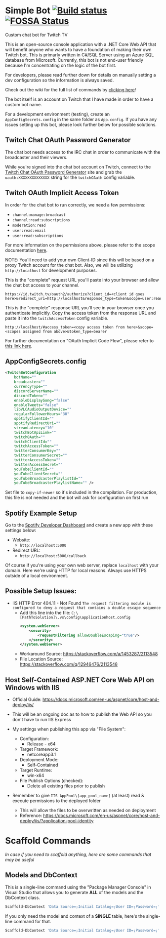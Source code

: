 # Simple Bot [![Build status](https://ci.appveyor.com/api/projects/status/k0cgg8xeqgh58uc7?svg=true)](https://ci.appveyor.com/project/SimpleSandman/twitchbot) [![FOSSA Status](https://app.fossa.com/api/projects/git%2Bgithub.com%2FSimpleSandman%2FTwitchBot.svg?type=shield)](https://app.fossa.com/projects/git%2Bgithub.com%2FSimpleSandman%2FTwitchBot?ref=badge_shield)
Custom chat bot for Twitch TV

This is an open-source console application with a .NET Core Web API that will benefit anyone who wants to have a foundation of making their own Twitch bot. This is primarly written in C#/SQL Server using an Azure SQL database from Microsoft. Currently, this bot is not end-user friendly because I'm concentrating on the logic of the bot first.

For developers, please read further down for details on manually setting a dev configuration so the information is always saved.

Check out the wiki for the full list of commands by [clicking here](https://github.com/SimpleSandman/TwitchBot/wiki/List-of-Commands)!

The bot itself is an account on Twitch that I have made in order to have a custom bot name.

For a development environment (testing), create an `AppConfigSecrets.config` in the same folder as `App.config`. If you have any issues setting up this bot, please look further below for possible solutions.

## Twitch Chat OAuth Password Generator

The chat bot needs access to the IRC chat in order to communicate with the broadcaster and their viewers.

While you're signed into the chat bot account on Twitch, connect to the [Twitch Chat OAuth Password Generator](https://www.twitchapps.com/tmi/) site and grab the `oauth:XXXXXXXXXXXXXX` string for the `twitchOAuth` config variable.

## Twitch OAuth Implicit Access Token

In order for the chat bot to run correctly, we need a few permissions:
- `channel:manage:broadcast`
- `channel:read:subscriptions`
- `moderation:read`
- `user:read:email`
- `user:read:subscriptions`

For more information on the permissions above, please refer to the scope documentation [here](https://dev.twitch.tv/docs/authentication#scopes).

NOTE: You'll need to add your own Client-ID since this will be based on a proxy Twitch account for the chat bot. Also, we will be utilizing `http://localhost` for development purposes.

This is the "complete" request URL you'll paste into your browser and allow the chat bot access to your channel.

```
https://id.twitch.tv/oauth2/authorize?client_id=<client id goes here>&redirect_uri=http://localhost&response_type=token&scope=user:read:email+channel:read:subscriptions+channel:manage:broadcast+moderation:read+user:read:subscriptions
```

This is the "complete" response URL you'll see in your browser once you authenticate implicitly. Copy the access token from the response URL and paste it into the `twitchAccessToken` config variable.

```
http://localhost/#access_token=<copy access token from here>&scope=<scopes assigned from above>&token_type=bearer
```

For further documentation on "OAuth Implicit Code Flow", please refer to [this link here](https://dev.twitch.tv/docs/authentication/getting-tokens-oauth/#oauth-implicit-code-flow).

## AppConfigSecrets.config

```xml
<TwitchBotConfiguration 
    botName="" 
    broadcaster="" 
    currencyType=""
    discordServerName=""
    discordToken=""
    enableDisplaySong="false"
    enableTweets="false" 
    libVLCAudioOutputDevice=""
    regularFollowerHours="30"
    spotifyClientId=""
    spotifyRedirectUri=""
    streamLatency="10" 
    twitchBotApiLink=""
    twitchOAuth="" 
    twitchClientId=""
    twitchAccessToken="" 
    twitterConsumerKey="" 
    twitterConsumerSecret=""
    twitterAccessToken="" 
    twitterAccessSecret="" 
    youTubeClientId="" 
    youTubeClientSecret=""
    youTubeBroadcasterPlaylistId=""
    youTubeBroadcasterPlaylistName="" />
```

Set file to `copy-if-newer` so it's included in the compilation. For production, this file is not needed and the bot will ask for configuration on first run

## Spotify Example Setup

Go to the [Spotify Developer Dashboard](https://developer.spotify.com/dashboard/) and create a new app with these settings below:

- Website:
  - `http://localhost:5000`
- Redirect URL:
  - `http://localhost:5000/callback`

Of course if you're using your own web server, replace `localhost` with your domain. Here we're using HTTP for local reasons. Always use HTTPS outside of a local environment.

## Possible Setup Issues:
- IIS HTTP Error 404.11 - Not Found `The request filtering module is configured to deny a request that contains a double escape sequence`
  - Add this line into the file: `C:\[PathToSolution]\.vs\config\applicationhost.config`
    ```xml
    <system.webServer>
        <security>
            <requestFiltering allowDoubleEscaping="true"/>
        </security>
    </system.webServer>
    ```
  - Workaround Source: https://stackoverflow.com/a/1453287/2113548
  - File Location Source: https://stackoverflow.com/q/12946476/2113548

## Host Self-Contained ASP.NET Core Web API on Windows with IIS
- Official Guide: https://docs.microsoft.com/en-us/aspnet/core/host-and-deploy/iis/
- This will be an ongoing doc as to how to publish the Web API so you don't have to run IIS Express

- My settings when publishing this app via "File System":
  - Configuration:
    - Release - x64
  - Target Framework:
    - netcoreapp3.1
  - Deployment Mode:
    - Self-Contained
  - Target Runtime:
    - win-x64
  - File Publish Options (checked):
    - Delete all existing files prior to publish
    
- Remember to give `IIS AppPool\[app_pool_name]` (at least) read & execute permissions to the deployed folder
  - This will allow the files to be overwritten as needed on deployment
  - Reference: https://docs.microsoft.com/en-us/aspnet/core/host-and-deploy/iis/?application-pool-identity

# Scaffold Commands
*In case if you need to scaffold anything, here are some commands that may be useful*

## Models and DbContext

This is a single-line command using the "Package Manager Console" in Visual Studio that allows you to generate **ALL** of the models and the DbContext class.
```powershell
Scaffold-DbContext 'Data Source=;Initial Catalog=;User ID=;Password=;' Microsoft.EntityFrameworkCore.SqlServer -OutputDir Models -ContextDir Context
```

If you only need the model and context of a **SINGLE** table, here's the single-line command for that.
```powershell
Scaffold-DbContext 'Data Source=;Initial Catalog=;User ID=;Password=;' Microsoft.EntityFrameworkCore.SqlServer -OutputDir Models -ContextDir Context -T <TABLE_NAME_HERE>
```
